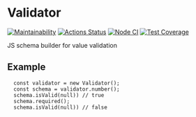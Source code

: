 # Validator

[![Maintainability](https://api.codeclimate.com/v1/badges/14ddf4272f570ead26e6/maintainability)](https://codeclimate.com/github/PavelDeuce/js-oop-project-lvl1/maintainability)
[![Actions Status](https://github.com/PavelDeuce/js-oop-project-lvl1/workflows/hexlet-check/badge.svg)](https://github.com/PavelDeuce/js-oop-project-lvl1/actions)
[![Node CI](https://github.com/PavelDeuce/js-oop-project-lvl1/actions/workflows/nodejs.yml/badge.svg)](https://github.com/PavelDeuce/js-oop-project-lvl1/actions/workflows/nodejs.yml)
[![Test Coverage](https://api.codeclimate.com/v1/badges/14ddf4272f570ead26e6/test_coverage)](https://codeclimate.com/github/PavelDeuce/js-oop-project-lvl1/test_coverage)

JS schema builder for value validation

## Example

```
  const validator = new Validator();
  const schema = validator.number();
  schema.isValid(null)) // true
  schema.required();
  schema.isValid(null)) // false
```
